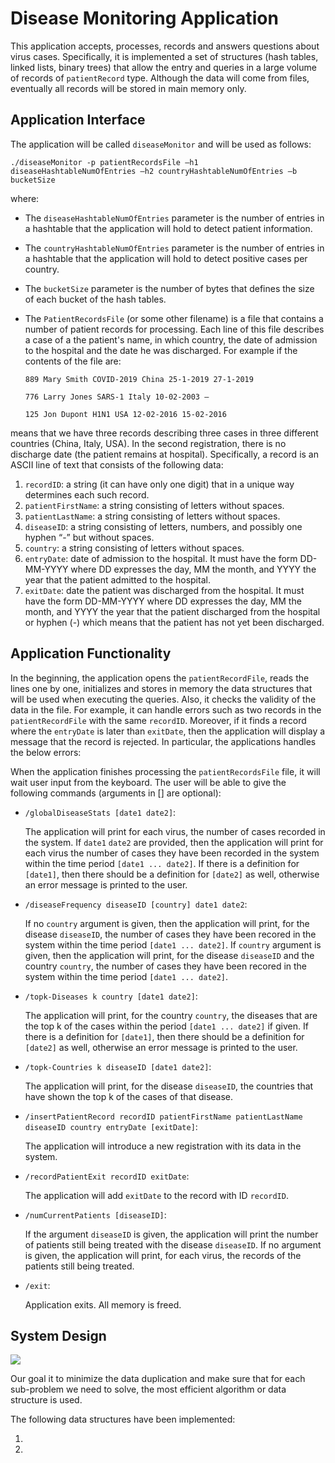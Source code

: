 # Disease Monitoring Application

This application accepts, processes, records and answers questions about virus cases. Specifically, it is implemented a set of structures (hash
tables, linked lists, binary trees) that allow the entry and queries in a large volume of records of ```patientRecord``` type. Although the data will come from files, eventually all
records will be stored in main memory only.

## Application Interface

The application will be called ```diseaseMonitor``` and will be used as follows: 

```./diseaseMonitor -p patientRecordsFile –h1 diseaseHashtableNumOfEntries –h2 countryHashtableNumOfEntries –b bucketSize```

where: 

- The ```diseaseHashtableNumOfEntries``` parameter is the number of entries in a hashtable that the application will hold to detect patient information.
- The ```countryHashtableNumOfEntries``` parameter is the number of entries in a hashtable that the application will hold to detect positive cases per country. 
- The ```bucketSize``` parameter is the number of bytes that defines the size of each bucket of the hash tables.
- The ```PatientRecordsFile``` (or some other filename) is a file that contains a number of patient records for processing. Each line of this file describes a case of a
the patient's name, in which country, the date of admission to the hospital and the date he was discharged. For example if the contents of the file are:


  ```889 Mary Smith COVID-2019 China 25-1-2019 27-1-2019```

  ```776 Larry Jones SARS-1 Italy 10-02-2003 –```

  ```125 Jon Dupont H1N1 USA 12-02-2016 15-02-2016```

means that we have three records describing three cases in three different countries
(China, Italy, USA). In the second registration, there is no discharge date (the patient remains at
hospital). Specifically, a record is an ASCII line of text that consists of the following data:

1. ```recordID```: a string (it can have only one digit) that in a unique way
determines each such record.
2. ```patientFirstName```: a string consisting of letters without spaces.
3. ```patientLastName```: a string consisting of letters without spaces.
4. ```diseaseID```: a string consisting of letters, numbers, and possibly one hyphen “-” but without spaces.
5. ```country```: a string consisting of letters without spaces.
6. ```entryDate```: date of admission to the hospital. It must have the form DD-MM-YYYY where DD expresses the day, MM the month, and YYYY the year that 
the patient admitted to the hospital.
7. ```exitDate```: date the patient was discharged from the hospital. It must have the form DD-MM-YYYY where DD expresses the day, MM the month, and YYYY the year that the patient discharged from the hospital or hyphen (-) which means that the patient has not yet been discharged.

## Application Functionality

In the beginning, the application opens the ```patientRecordFile```, reads the lines one by one, initializes and stores in memory the data structures that will be used when executing the queries. Also, it checks the validity of the data in the file. For example, it can handle errors such as two records in the ```patientRecordFile``` with the same ```recordID```. Moreover, if it finds a record where the ```entryDate``` is later than ```exitDate```, then the application will display a message that the record is rejected. In particular, the applications handles the below errors:

When the application finishes processing the ```patientRecordsFile``` file, it will wait user input from the keyboard. The user will be able to give the following commands (arguments in [] are optional):

- ```/globalDiseaseStats [date1 date2]```:

    The application will print for each virus, the number of cases recorded in the system. If
  ```date1``` ```date2``` are provided, then the application will print for each virus the number of cases they have been
  recorded in the system within the time period ```[date1 ... date2]```.
  If there is a definition for ```[date1]```, then there should be a definition for ```[date2]``` as well, otherwise 
  an error message is printed to the user.

- ```/diseaseFrequency diseaseID [country] date1 date2```:

  If no ```country``` argument is given, then the application will print, for the disease ```diseaseID```, the number of cases they have been recored in the system     within the time period ```[date1 ... date2]```.   If ```country``` argument is given, then the application will print, for the disease ```diseaseID``` and the country ```country```, the number of cases they have been recored in the system within the time period ```[date1 ... date2]```.

- ```/topk-Diseases k country [date1 date2]```:
  
  The application will print, for the country ```country```, the diseases that are the top k of the cases
  within the period ```[date1 ... date2]``` if given. If there is a definition for ```[date1]```, then there should be a definition for ```[date2]``` as well,    otherwise an error message is printed to the user.

- ```/topk-Countries k diseaseID [date1 date2]```:
  
  The application will print, for the disease ```diseaseID```, the countries that have shown the top k of the cases of that disease.
  
- ```/insertPatientRecord recordID patientFirstName patientLastName diseaseID country entryDate [exitDate]```:

  The application will introduce a new registration with its data in the system. 
  
- ```/recordPatientExit recordID exitDate```:

  The application will add ```exitDate``` to the record with ID ```recordID```.
  
- ```/numCurrentPatients [diseaseID]```:

  If the argument ```diseaseID``` is given, the application will print the number of patients still being treated with
the disease ```diseaseID```. If no argument is given, the application will print, for each virus, the records of the patients still being treated.

- ```/exit```:

  Application exits. All memory is freed. 
  
## System Design

![](system_design.png)
  
Our goal it to minimize the data duplication and make sure that for each sub-problem we need to solve, the most efficient algorithm or data structure is used. 

The following data structures have been implemented: 

1.
2. 
